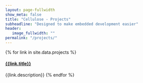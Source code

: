 ```yaml
---
layout: page-fullwidth
show_meta: false
title: "Cellulose - Projects"
subheadline: "Designed to make embedded development easier"
header:
   image_fullwidth: ""
permalink: "/projects/"
---
```


{% for link in site.data.projects %}
#### [{{link.title}}]({{site.improve_content}}/{{link.name}})
  {{link.description}}
{% endfor %}
